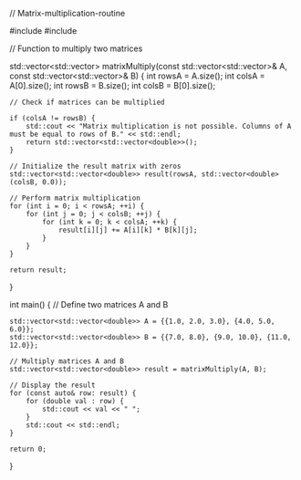 // Matrix-multiplication-routine

#include <iostream>
#include <vector>

// Function to multiply two matrices

std::vector<std::vector<double>> matrixMultiply(const std::vector<std::vector<double>>& A, const std::vector<std::vector<double>>& B) {
    int rowsA = A.size();
    int colsA = A[0].size();
    int rowsB = B.size();
    int colsB = B[0].size();

    // Check if matrices can be multiplied
    
    if (colsA != rowsB) {
        std::cout << "Matrix multiplication is not possible. Columns of A must be equal to rows of B." << std::endl;
        return std::vector<std::vector<double>>();
    }

    // Initialize the result matrix with zeros
    std::vector<std::vector<double>> result(rowsA, std::vector<double>(colsB, 0.0));

    // Perform matrix multiplication
    for (int i = 0; i < rowsA; ++i) {
        for (int j = 0; j < colsB; ++j) {
            for (int k = 0; k < colsA; ++k) {
                result[i][j] += A[i][k] * B[k][j];
            }
        }
    }

    return result;
}

int main() {
    // Define two matrices A and B
    
    std::vector<std::vector<double>> A = {{1.0, 2.0, 3.0}, {4.0, 5.0, 6.0}};
    std::vector<std::vector<double>> B = {{7.0, 8.0}, {9.0, 10.0}, {11.0, 12.0}};

    // Multiply matrices A and B
    std::vector<std::vector<double>> result = matrixMultiply(A, B);

    // Display the result
    for (const auto& row: result) {
        for (double val : row) {
            std::cout << val << " ";
        }
        std::cout << std::endl;
    }

    return 0;
}
